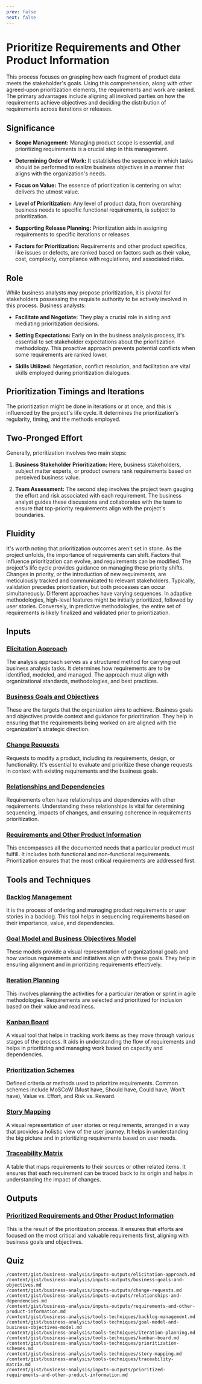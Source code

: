 ```yaml
---
prev: false
next: false
---
```


# Prioritize Requirements and Other Product Information

This process focuses on grasping how each fragment of product data meets the stakeholder's goals. Using this comprehension, along with other agreed-upon prioritization elements, the requirements and work are ranked. The primary advantages include aligning all involved parties on how the requirements achieve objectives and deciding the distribution of requirements across iterations or releases.

## Significance

- **Scope Management:** Managing product scope is essential, and prioritizing requirements is a crucial step in this management.

- **Determining Order of Work:** It establishes the sequence in which tasks should be performed to realize business objectives in a manner that aligns with the organization's needs.

- **Focus on Value:** The essence of prioritization is centering on what delivers the utmost value.

- **Level of Prioritization:** Any level of product data, from overarching business needs to specific functional requirements, is subject to prioritization.

- **Supporting Release Planning:** Prioritization aids in assigning requirements to specific iterations or releases.

- **Factors for Prioritization:** Requirements and other product specifics, like issues or defects, are ranked based on factors such as their value, cost, complexity, compliance with regulations, and associated risks.

## Role

While business analysts may propose prioritization, it is pivotal for stakeholders possessing the requisite authority to be actively involved in this process. Business analysts:

- **Facilitate and Negotiate:** They play a crucial role in aiding and mediating prioritization decisions.

- **Setting Expectations:** Early on in the business analysis process, it's essential to set stakeholder expectations about the prioritization methodology. This proactive approach prevents potential conflicts when some requirements are ranked lower.

- **Skills Utilized:** Negotiation, conflict resolution, and facilitation are vital skills employed during prioritization dialogues.

## Prioritization Timings and Iterations

The prioritization might be done in iterations or at once, and this is influenced by the project's life cycle. It determines the prioritization's regularity, timing, and the methods employed.

## Two-Pronged Effort

Generally, prioritization involves two main steps:

1. **Business Stakeholder Prioritization:** Here, business stakeholders, subject matter experts, or product owners rank requirements based on perceived business value.

2. **Team Assessment:** The second step involves the project team gauging the effort and risk associated with each requirement. The business analyst guides these discussions and collaborates with the team to ensure that top-priority requirements align with the project's boundaries.

## Fluidity

It's worth noting that prioritization outcomes aren't set in stone. As the project unfolds, the importance of requirements can shift. Factors that influence prioritization can evolve, and requirements can be modified. The project's life cycle provides guidance on managing these priority shifts. Changes in priority, or the introduction of new requirements, are meticulously tracked and communicated to relevant stakeholders. Typically, validation precedes prioritization, but both processes can occur simultaneously. Different approaches have varying sequences. In adaptive methodologies, high-level features might be initially prioritized, followed by user stories. Conversely, in predictive methodologies, the entire set of requirements is likely finalized and validated prior to prioritization.

## Inputs

### [Elicitation Approach](/content/gist/business-analysis/inputs-outputs/elicitation-approach.md)

The analysis approach serves as a structured method for carrying out business analysis tasks. It determines how requirements are to be identified, modeled, and managed. The approach must align with organizational standards, methodologies, and best practices.

### [Business Goals and Objectives](/content/gist/business-analysis/inputs-outputs/business-goals-and-objectives.md)

These are the targets that the organization aims to achieve. Business goals and objectives provide context and guidance for prioritization. They help in ensuring that the requirements being worked on are aligned with the organization's strategic direction.

### [Change Requests](/content/gist/business-analysis/inputs-outputs/change-requests.md)

Requests to modify a product, including its requirements, design, or functionality. It's essential to evaluate and prioritize these change requests in context with existing requirements and the business goals.

### [Relationships and Dependencies](/content/gist/business-analysis/inputs-outputs/relationships-and-dependencies.md)

Requirements often have relationships and dependencies with other requirements. Understanding these relationships is vital for determining sequencing, impacts of changes, and ensuring coherence in requirements prioritization.

### [Requirements and Other Product Information](/content/gist/business-analysis/inputs-outputs/requirements-and-other-product-information.md)

This encompasses all the documented needs that a particular product must fulfill. It includes both functional and non-functional requirements. Prioritization ensures that the most critical requirements are addressed first.

## Tools and Techniques

### [Backlog Management](/content/gist/business-analysis/tools-techniques/backlog-management.md)

It is the process of ordering and managing product requirements or user stories in a backlog. This tool helps in sequencing requirements based on their importance, value, and dependencies.

### [Goal Model and Business Objectives Model](/content/gist/business-analysis/tools-techniques/goal-model-and-business-objectives-model.md)

These models provide a visual representation of organizational goals and how various requirements and initiatives align with these goals. They help in ensuring alignment and in prioritizing requirements effectively.

### [Iteration Planning](/content/gist/business-analysis/tools-techniques/iteration-planning.md)

This involves planning the activities for a particular iteration or sprint in agile methodologies. Requirements are selected and prioritized for inclusion based on their value and readiness.

### [Kanban Board](/content/gist/business-analysis/tools-techniques/kanban-board.md)

A visual tool that helps in tracking work items as they move through various stages of the process. It aids in understanding the flow of requirements and helps in prioritizing and managing work based on capacity and dependencies.

### [Prioritization Schemes](/content/gist/business-analysis/tools-techniques/prioritization-schemes.md)

Defined criteria or methods used to prioritize requirements. Common schemes include MoSCoW (Must have, Should have, Could have, Won't have), Value vs. Effort, and Risk vs. Reward.

### [Story Mapping](/content/gist/business-analysis/tools-techniques/story-mapping.md)

A visual representation of user stories or requirements, arranged in a way that provides a holistic view of the user journey. It helps in understanding the big picture and in prioritizing requirements based on user needs.

### [Traceability Matrix](/content/gist/business-analysis/tools-techniques/traceability-matrix.md)

A table that maps requirements to their sources or other related items. It ensures that each requirement can be traced back to its origin and helps in understanding the impact of changes.

## Outputs

### [Prioritized Requirements and Other Product Information](/content/gist/business-analysis/inputs-outputs/prioritized-requirements-and-other-product-information.md)

This is the result of the prioritization process. It ensures that efforts are focused on the most critical and valuable requirements first, aligning with business goals and objectives.

## Quiz

```quiz
/content/gist/business-analysis/inputs-outputs/elicitation-approach.md
/content/gist/business-analysis/inputs-outputs/business-goals-and-objectives.md
/content/gist/business-analysis/inputs-outputs/change-requests.md
/content/gist/business-analysis/inputs-outputs/relationships-and-dependencies.md
/content/gist/business-analysis/inputs-outputs/requirements-and-other-product-information.md
/content/gist/business-analysis/tools-techniques/backlog-management.md
/content/gist/business-analysis/tools-techniques/goal-model-and-business-objectives-model.md
/content/gist/business-analysis/tools-techniques/iteration-planning.md
/content/gist/business-analysis/tools-techniques/kanban-board.md
/content/gist/business-analysis/tools-techniques/prioritization-schemes.md
/content/gist/business-analysis/tools-techniques/story-mapping.md
/content/gist/business-analysis/tools-techniques/traceability-matrix.md
/content/gist/business-analysis/inputs-outputs/prioritized-requirements-and-other-product-information.md
```
